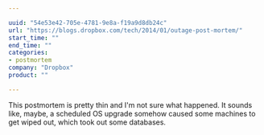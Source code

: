 ```yaml
---

uuid: "54e53e42-705e-4781-9e8a-f19a9d8db24c"
url: "https://blogs.dropbox.com/tech/2014/01/outage-post-mortem/"
start_time: ""
end_time: ""
categories:
- postmortem
company: "Dropbox"
product: ""

---
```


This postmortem is pretty thin and I'm not sure what happened. It sounds like, maybe, a scheduled OS upgrade somehow caused some machines to get wiped out, which took out some databases.
